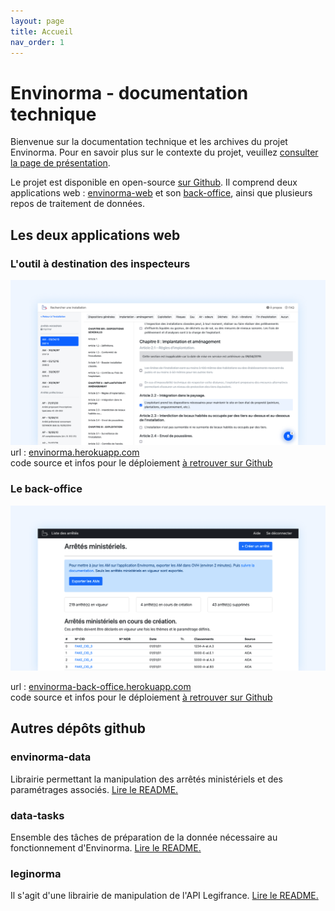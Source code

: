 ```yaml
---
layout: page
title: Accueil
nav_order: 1
---
```


# Envinorma - documentation technique

Bienvenue sur la documentation technique et les archives du projet Envinorma.
Pour en savoir plus sur le contexte du projet, veuillez [consulter la page de présentation](https://eig.etalab.gouv.fr/defis/envinorma/).

Le projet est disponible en open-source [sur Github](https://github.com/Envinorma/). Il comprend deux applications web : [envinorma-web](https://github.com/Envinorma/envinorma-web) et son [back-office](https://github.com/Envinorma/back-office), ainsi que plusieurs repos de traitement de données.

## Les deux applications web

### L'outil à destination des inspecteurs

![envinorma](/assets/envinorma.png)
url : [envinorma.herokuapp.com](http://envinorma.herokuapp.com/)\
code source et infos pour le déploiement [à retrouver sur Github](https://github.com/Envinorma/envinorma-web)

### Le back-office

![back-office](/assets/back-office.png)

url : [envinorma-back-office.herokuapp.com](http://envinorma-back-office.herokuapp.com/)\
code source et infos pour le déploiement [à retrouver sur Github](https://github.com/Envinorma/back-office)

## Autres dépôts github

### envinorma-data

Librairie permettant la manipulation des arrêtés ministériels et des paramétrages associés.
[Lire le README.](https://github.com/Envinorma/envinorma-data/#modules-principaux)

### data-tasks

Ensemble des tâches de préparation de la donnée nécessaire au fonctionnement d'Envinorma. [Lire le README.](https://github.com/Envinorma/data-tasks#data-tasks)

### leginorma

Il s'agit d'une librairie de manipulation de l'API Legifrance. [Lire le README.](https://github.com/Envinorma/leginorma)
